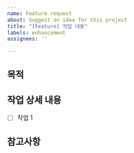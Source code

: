 ```yaml
---
name: Feature request
about: Suggest an idea for this project
title: "[Feature] 작업 내용"
labels: enhancement
assignees: ''

---
```


## 목적

## 작업 상세 내용
- [ ] 작업 1

## 참고사항
